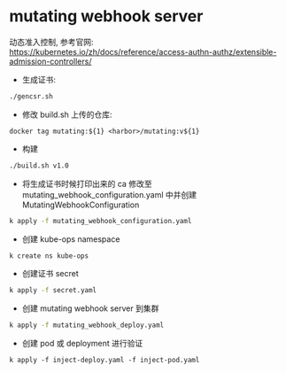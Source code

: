# mutating webhook server
动态准入控制, 参考官网:  
https://kubernetes.io/zh/docs/reference/access-authn-authz/extensible-admission-controllers/

- 生成证书:  
```bash
./gencsr.sh
```

- 修改 build.sh 上传的仓库: 
```
docker tag mutating:${1} <harbor>/mutating:v${1}
```

- 构建
```bash
./build.sh v1.0
```

- 将生成证书时候打印出来的 ca 修改至 mutating_webhook_configuration.yaml 中并创建 MutatingWebhookConfiguration
```bash
k apply -f mutating_webhook_configuration.yaml
```

- 创建 kube-ops namespace
```bash
k create ns kube-ops
```

- 创建证书 secret  
```bash
k apply -f secret.yaml
```

- 创建 mutating webhook server 到集群
```bash
k apply -f mutating_webhook_deploy.yaml
```

- 创建 pod 或 deployment 进行验证
```
k apply -f inject-deploy.yaml -f inject-pod.yaml
```